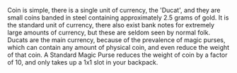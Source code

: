 Coin is simple, there is a single unit of currency, the 'Ducat', and they are small coins banded in steel containing
approximately 2.5 grams of gold. It is the standard unit of currency, there also exist bank notes for extremely large
amounts of currency, but these are seldom seen by normal folk. Ducats are the main currency, because of the prevalence
of magic purses, which can contain any amount of physical coin, and even reduce the weight of that coin. A Standard
Magic Purse reduces the weight of coin by a factor of 10, and only takes up a 1x1 slot in your backpack.

